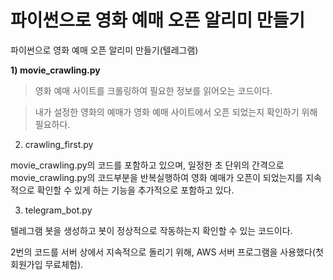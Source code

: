 # 파이썬으로 영화 예매 오픈 알리미 만들기
파이썬으로 영화 예매 오픈 알리미 만들기(텔레그램)

**1) movie_crawling.py**

> 영화 예매 사이트를 크롤링하여 필요한 정보를 읽어오는 코드이다.

> 내가 설정한 영화의 예매가 영화 예매 사이트에서 오픈 되었는지 확인하기 위해 필요하다.

2) crawling_first.py

movie_crawling.py의 코드를 포함하고 있으며,
일정한 초 단위의 간격으로 movie_crawling.py의 코드부분을 반복실행하여
영화 예매가 오픈이 되었는지를 지속적으로 확인할 수 있게 하는 기능을 추가적으로 포함하고 있다.

3) telegram_bot.py

텔레그램 봇을 생성하고 봇이 정상적으로 작동하는지 확인할 수 있는 코드이다.


2번의 코드를 서버 상에서 지속적으로 돌리기 위해, AWS 서버 프로그램을 사용했다(첫 회원가입 무료체험).
